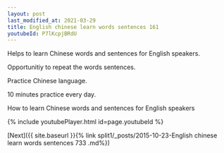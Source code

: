 ```yaml
---
layout: post
last_modified_at: 2021-03-29
title: English chinese learn words sentences 161 
youtubeId: P7lKcpjBRdU
---
```

 
 
Helps to learn Chinese words and sentences for English speakers.

Opportunitiy to repeat the words sentences. 

Practice Chinese language. 
 
10 minutes practice every day. 
 
How to learn Chinese words and sentences for English speakers 
 
{% include youtubePlayer.html id=page.youtubeId %}
 
 
[Next]({{ site.baseurl }}{% link  split1/_posts/2015-10-23-English chinese learn words sentences 733 .md%})
 
